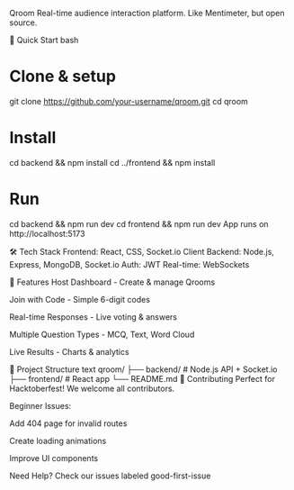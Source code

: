 Qroom
Real-time audience interaction platform. Like Mentimeter, but open source.

🚀 Quick Start
bash
# Clone & setup
git clone https://github.com/your-username/qroom.git
cd qroom

# Install
cd backend && npm install
cd ../frontend && npm install

# Run
cd backend && npm run dev
cd frontend && npm run dev
App runs on http://localhost:5173

🛠️ Tech Stack
Frontend: React, CSS, Socket.io Client
Backend: Node.js, Express, MongoDB, Socket.io
Auth: JWT
Real-time: WebSockets

🎯 Features
Host Dashboard - Create & manage Qrooms

Join with Code - Simple 6-digit codes

Real-time Responses - Live voting & answers

Multiple Question Types - MCQ, Text, Word Cloud

Live Results - Charts & analytics

📁 Project Structure
text
qroom/
├── backend/          # Node.js API + Socket.io
├── frontend/         # React app
└── README.md
🤝 Contributing
Perfect for Hacktoberfest! We welcome all contributors.

Beginner Issues:

Add 404 page for invalid routes

Create loading animations

Improve UI components

Need Help? Check our issues labeled good-first-issue
